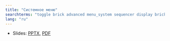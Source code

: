 ```yaml
---
title: "Системное меню"
searchterms: "toggle brick advanced menu_system sequencer display brick brick_buttons"
lang: "ru"
---
```

 <ul>
 <li class="ng-binding">Slides:
 <a href="ProgrammingLessons/advanced/MenuSystem.pptx">PPTX</a>,
 <a href="ProgrammingLessons/advanced/MenuSystem.pdf">PDF</a>
 </li>
 </ul>
